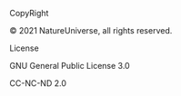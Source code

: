 CopyRight

© 2021 NatureUniverse, all rights reserved.

License

GNU General Public License 3.0

CC-NC-ND 2.0
